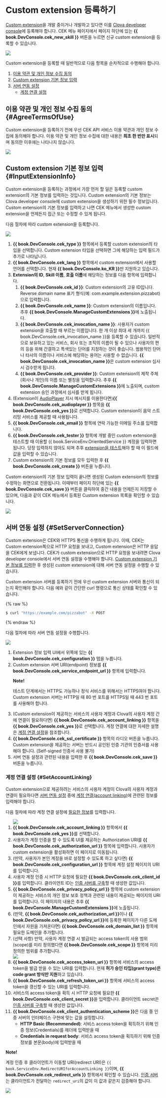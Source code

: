 <!-- Note! This content includes shared parts. Therefore, when you update this, you should beware of synchronization. -->

# Custom extension 등록하기
[Custom extension](/Develop/Guides/Build_Custom_Extension.md)을 개발 중이거나 개발하고 있다면 이를 [Clova developer console](/DevConsole/ClovaDevConsole_Overview.md)에 등록해야 합니다. CEK 메뉴 페이지에서 페이지 하단에 있는 **{{ book.DevConsole.cek_new_skill }}** 버튼을 누르면 신규 custom extension을 등록할 수 있습니다.

![](/DevConsole/Assets/Images/DevConsole-First_Look_of_Extension_List.png)

Custom extension을 등록할 때 일반적으로 다음 항목을 순차적으로 수행해야 합니다.

<ol>
  <li><a href="#AgreeTermsOfUse">이용 약관 및 개인 정보 수집 동의</a></li>
  <li><a href="#InputExtensionInfo">Custom extension 기본 정보 입력</a></li>
  <li><a href="#SetServerConnection">서버 연동 설정</a>
    <ul>
      <li><a href="#SetAccountLinking">계정 연결 설정</a></li>
    </ul>
  </li>
</ol>

<!-- Start of the shared content: AgreeTermsOfUse -->

## 이용 약관 및 개인 정보 수집 동의 {#AgreeTermsOfUse}

Custom extension을 등록하기 전에 우선 CEK API 서비스 이용 약관과 개인 정보 수집에 동의해야 합니다. 이용 약관 및 개인 정보 수집에 대한 내용은 **최초 한 번만 표시**되며 동의한 이후에는 나타나지 않습니다.

![](/DevConsole/Assets/Images/DevConsole-Agree_Terms_of_Use_and_Collecting_Personal_Info.png)

<!-- End of the shared content -->

## Custom extension 기본 정보 입력 {#InputExtensionInfo}

Custom extension을 등록하는 과정에서 가장 먼저 할 일은 등록할 custom extension의 기본 정보를 입력하는 것입니다. Custom extension의 기본 정보는 Clova developer console에 custom extension을 생성하기 위한 필수 정보입니다. Custom extension의 기본 정보를 입력하고 나면 CEK 메뉴에서 생성한 custom extension을 언제든지 접근 또는 수정할 수 있게 됩니다.

다음 절차에 따라 custom extension을 등록합니다.

![](/DevConsole/Assets/Images/DevConsole-Create_New_Custom_Extension.png)

<ol>
  <li><strong>{{ book.DevConsole.cek_type }}</strong> 항목에서 등록할 custom extension의 타입을 선택합니다. Custom extension 타입을 선택하면 그에 해당하는 입력 필드가 추가로 나타납니다.</li>
  <li><strong>{{ book.DevConsole.cek_lang }}</strong> 항목에서 custom extension에서 사용할 언어를 선택합니다. 현재 <strong>{{ book.DevConsole.ko_KR }}</strong>만 지원하고 있습니다.</li>
  <li><strong>Extension의 ID</strong>, <strong>Skill 이름</strong>, <strong>호출 이름</strong>에 해당하는 정보를 다음 항목에 입력합니다.
    <ol>
      <li><strong>{{ book.DevConsole.cek_id }}</strong>: Custom extension의 고유 ID입니다. Reverse domain name 표기 형식(예: com.example.extension.pizzabot)으로 입력합니다.</li>
      <li><strong>{{ book.DevConsole.cek_name }}</strong>: Custom extension의 이름입니다. 추후 <strong>{{ book.DevConsole.ManageCustomExtensions }}</strong>에 노출됩니다.</li>
      <li><strong>{{ book.DevConsole.cek_invocation_name }}</strong>: 사용자가 custom extension을 호출할 때 부르는 이름입니다. 한 개 이상 최대 세 개까지 {{ book.DevConsole.cek_invocation_name }}을 등록할 수 있습니다. 일반적으로 보유하고 있는 서비스, 회사 또는 조직의 이름이 될 수 있으나 사용자의 편의 등을 위해 간결하고 특색있는 단어를 지정하는 것이 좋습니다. 범용적인 단어나 타사의 이름이나 서비스에 해당하는 용어는 사용할 수 없습니다. <strong>{{ book.DevConsole.cek_invocation_name }}</strong>은 custom extension 심사 시 검수받게 됩니다.</li>
      <li><strong>{{ book.DevConsole.cek_provider }}</strong>: Custom extension의 제작 주체(회사나 개인)의 이름 또는 별칭을 입력합니다. 추후 <strong>{{ book.DevConsole.ManageCustomExtensions }}</strong>에 노출되며, custom extension 승인 과정에서 심사를 받게 됩니다.</li>
    </ol>
  </li>
  <li>(Extension이 <a href="{{ book.DocMeta.ClovaClientDeveloperGuideBaseURI }}/Develop/References/CICInterface/AudioPlayer.md">AudioPlayer</a> 지시 메시지를 이용한다면)<strong>{{ book.DevConsole.cek_audioplayer }}</strong> 항목을 <strong>{{ book.DevConsole.cek_yes }}</strong>로 선택합니다. Custom extension이 음악 스트리밍 서비스를 제공할 때 사용됩니다.</li>
  <li><strong>{{ book.DevConsole.cek_email }}</strong> 항목에 연락 가능한 이메일 주소를 입력합니다.</li>
  <li><strong>{{ book.DevConsole.cek_tester }}</strong> 항목에 개발 중인 custom extension을 테스트할 때 이용할 {{ book.ServiceEnv.OrientedService }} 계정을 입력하면 됩니다. 당장 입력하지 않아도 되며 추후 <a href="/DevConsole/Guides/Test_Custom_Extension.md">extension을 테스트</a>해야 할 때 이 필드에 값을 입력할 수 있습니다.</li>
  <li>Custom extension의 기본 정보를 모두 입력한 후 <strong>{{ book.DevConsole.cek_create }}</strong> 버튼을 누릅니다.</li>
</ol>

Custom extension의 기본 정보 입력이 끝나면 생성된 Custom extension의 정보를 수정하는 화면으로 전환됩니다. 이때부터 페이지 하단에 있는 **{{ book.DevConsole.cek_save }}** 버튼을 클릭하여 중간 내용을 언제든지 저장할 수 있으며, 다음과 같이 CEK 메뉴에서 등록된 Custom extension 목록을 확인할 수 있습니다.

![](/DevConsole/Assets/Images/DevConsole-Custom_Extension_List_After_Creation.png)

## 서버 연동 설정 {#SetServerConnection}

Custom extension은 CEK와 HTTPS 통신을 수행하게 됩니다. 이때, CEK는 Custom extension쪽으로 HTTP 요청을 보내고, Custom extension은 HTTP 응답을 CEK에게 보냅니다. CEK가 custom extension으로 HTTP 요청을 보내려면 Clova developer console에서 서버 연동 설정을 수행해야 합니다. [Custom extension 기본 정보를 입력](#InputExtensionInfo)한 후 생성된 custom extension에 대해 서버 연동 설정을 수행할 수 있습니다.

Custom extension 서버를 등록하기 전에 우선 custom extension 서버와 통신이 되는지 확인해야 합니다. 다음 예와 같이 간단한 curl 명령으로 통신 상태를 확인할 수 있습니다.

{% raw %}
```bash
$ curl "https://example.com/pizzabot" -X POST
```
{% endraw %}

다음 절차에 따라 서버 연동 설정을 수행합니다.

![](/DevConsole/Assets/Images/DevConsole-Custom_Extension_Server_Settings.png)

<ol>
  <li>Extension 정보 입력 UI에서 위쪽에 있는 <strong>{{ book.DevConsole.cek_configuration }}</strong> 탭을 누릅니다.</li>
  <li>Custom extension 서버 URI(endpoint) 정보를 <strong>{{ book.DevConsole.cek_service_endpoint_url }}</strong> 항목에 입력합니다.
    <div class="note">
      <p><strong>Note!</strong></p>
      <p>테스트 단계에서는 HTTP도 가능하나 정식 서비스를 위해서는 HTTPS여야 합니다. Custom extension 서버는 HTTP일 때 80 번 포트를 HTTPS일 때 443 번 포트를 사용해야 합니다.</p>
    </div>
  </li>
  <li>(Custom extension이 제공하는 서비스의 사용자 계정과 Clova의 사용자 계정 간에 연결이 필요하다면) <strong>{{ book.DevConsole.cek_account_linking }}</strong> 항목을 <strong>{{ book.DevConsole.cek_yes }}</strong>로 선택합니다. 계정 연결에 대한 자세한 설명은 <a href="#SetAccountLinking">계정 연결 설정</a>을 참조합니다.</li>
  <li><strong>{{ book.DevConsole.cek_ssl_certificate }}</strong> 항목의 라디오 버튼을 누릅니다. Custom extension을 제공하는 서버는 반드시 공인된 인증 기관의 인증서를 사용해야 합니다. (Self-signed 인증서 사용 불가)</li>
  <li>서버 연동 설정과 관련된 내용을 입력한 후 <strong>{{ book.DevConsole.cek_save }}</strong> 버튼을 누릅니다.</li>
</ol>

### 계정 연결 설정 {#SetAccountLinking}

Custom extension으로 제공하려는 서비스의 사용자 계정이 Clova의 사용자 계정과 연결이 필요하다면 [서버 연동 설정](#SetServerConnection) 중에 [계정 연결(account linking)](/Develop/Guides/Link_User_Account.md)에 관련된 정보를 입력해야 합니다.

다음 절차에 따라 계정 연결 설정에 [필요한 정보](/Develop/Guides/Link_User_Account.md#RegisterAccountLinkingInfo)를 입력합니다.

<ol>
  <img src="/DevConsole/Assets/Images/DevConsole-Custom_Extension_Accoun_Linking_Settings_1.png" />
  <li><strong>{{ book.DevConsole.cek_account_linking }}</strong> 항목에서 <strong>{{ book.DevConsole.cek_yes }}</strong>를 선택합니다.</li>
  <li>사용자가 계정 인증을 할 수 있도록 UI를 제공하는 Authorization URI를 <strong>{{ book.DevConsole.cek_authorization_url }}</strong> 항목에 입력합니다. 사용자가 custom extension을 활성화하면 이 페이지로 이동됩니다.</li>
  <li>(만약, 사용자가 본인 계정을 바로 설정할 수 있도록 하고 싶다면) <strong>{{ book.DevConsole.cek_configuration_url }}</strong> 항목에 계정 설정 페이지의 URI를 입력합니다.</li>
  <li>사용자 계정 인증 시 HTTP 요청에 필요한 <strong>{{ book.DevConsole.cek_client_id }}</strong>를 입력합니다. 클라이언트 ID는 <a href="/Develop/Guides/Link_User_Account.md#BuildAuthServer">인증 서버를 구축</a>할 때 생성한 값입니다.</li>
  <li><strong>{{ book.DevConsole.cek_privacy_policy_url }}</strong> 항목에 custom extension이 제공하는 서비스의 개인 정보 보호 정책과 관련된 내용이 제공되는 페이지의 URI를 입력합니다. 이 페이지의 내용은 추후 <strong>{{ book.DevConsole.ManageCustomExtensions }}</strong>에 노출됩니다.</li>
  <li>(만약, <strong>{{ book.DevConsole.cek_authorization_url }}</strong>이나 <strong>{{ book.DevConsole.cek_privacy_policy_url }}</strong>에 등록한 페이지가 다른 도메인에서 자원을 가져온다면) <strong>{{ book.DevConsole.cek_domain_list }}</strong> 항목에 필요한 도메인을 추가합니다.</li>
  <li>(선택 사항) 만약, 사용자 계정 연결 시 발급되는 access token의 사용 범위(scope)를 미리 정의했다면 <strong>{{ book.DevConsole.cek_scope }}</strong> 항목에 미리 정의한 범위를 추가합니다.</li>
  <img src="/DevConsole/Assets/Images/DevConsole-Custom_Extension_Accoun_Linking_Settings_2.png" />
  <li><strong>{{ book.DevConsole.cek_access_token_uri }}</strong> 항목에 서비스의 access token을 발급 받을 수 있는 URI를 입력합니다. 현재 <strong>허가 승인 타입(grant type)은 code grant 방식만 지원</strong>하고 있습니다.</li>
  <li><strong>{{ book.DevConsole.cek_refresh_token_uri }}</strong> 항목에 서비스의 access token을 갱신할 수 있는 URI를 입력합니다.</li>
  <li>서비스의 access token을 획득 시 HTTP 요청에 필요한 <strong>{{ book.DevConsole.cek_client_secret }}</strong>을 입력합니다. 클라이언트 secret은 <a href="/Develop/Guides/Link_User_Account.md#BuildAuthServer">인증 서버를 구축</a>할 때 생성한 값입니다.</li>
  <li><strong>{{ book.DevConsole.cek_client_authentication_scheme }}</strong>은 다음 중 인증 서버의 인터페이스 구현에 맞는 값을 설정합니다.
    <ul>
      <li><strong>HTTP Basic (Recommended)</strong>: 서비스 access token을 획득하기 위해 인증 정보(Credentials)를 헤더에 입력받을 때</li>
      <li><strong>Credentials in request body</strong>: 서비스 access token을 획득하기 위해 인증 정보를 본문(body)에 입력받을 때</li>
    </ul>
  </li>
</ol>

<div id="RedirectURI" class="note">
  <p><strong>Note!</strong></p>
  <p>계정 인증 후 클라이언트가 이동할 URI(redirect URI)은 <code>{{ book.ServiceEnv.RedirectURIforAccountLinking }}</code>이며, <strong>{{ book.DevConsole.cek_redirect_urls }}</strong> 항목에서 확인할 수 있습니다.</strong> <a href="/Develop/Guides/Link_User_Account.md#BuildAuthServer">인증 서버</a>는 클라이언트가 전달하는 <code>redirect_uri</code>의 값이 이 값과 같은지 검증해야 합니다.</p>
  <img src="/DevConsole/Assets/Images/DevConsole-Redirect_URI_for_Extension_Accoun_Linking.png" />
</div>
